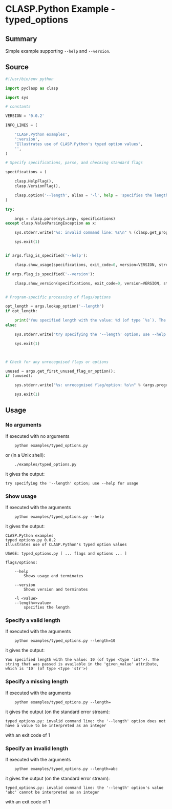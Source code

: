 # CLASP.Python Example - **typed_options**

## Summary

Simple example supporting ```--help``` and ```--version```.

## Source

```python
#!/usr/bin/env python

import pyclasp as clasp

import sys

# constants

VERSION = '0.0.2'

INFO_LINES = (

    'CLASP.Python examples',
    ':version',
    "Illustrates use of CLASP.Python's typed option values",
    '',
)

# Specify specifications, parse, and checking standard flags

specifications = (

    clasp.HelpFlag(),
    clasp.VersionFlag(),

    clasp.option('--length', alias = '-l', help = 'specifies the length', value_type=int),
)

try:

    args = clasp.parse(sys.argv, specifications)
except clasp.ValueParsingException as x:

    sys.stderr.write("%s: invalid command line: %s\n" % (clasp.get_program_name(), x))

    sys.exit(1)


if args.flag_is_specified('--help'):

    clasp.show_usage(specifications, exit_code=0, version=VERSION, stream=sys.stdout, info_lines=INFO_LINES)

if args.flag_is_specified('--version'):

    clasp.show_version(specifications, exit_code=0, version=VERSION, stream=sys.stdout)


# Program-specific processing of flags/options

opt_length = args.lookup_option('--length')
if opt_length:

    print("You specified length with the value: %d (of type `%s`). The string that was passed is available in the `given_value` attribute, which is '%s' (of type `%s`)\n" % (opt_length.value, type(opt_length.value), opt_length.given_value, type(opt_length.given_value)))
else:

    sys.stderr.write("try specifying the '--length' option; use --help for usage\n")

    sys.exit(1)



# Check for any unrecognised flags or options

unused = args.get_first_unused_flag_or_option();
if (unused):

    sys.stderr.write("%s: unrecognised flag/option: %s\n" % (args.program_name, unused))

    sys.exit(1)
```

## Usage

### No arguments

If executed with no arguments

```
    python examples/typed_options.py
```

or (in a Unix shell):

```
    ./examples/typed_options.py
```

it gives the output:

```
try specifying the '--length' option; use --help for usage
```

### Show usage

If executed with the arguments

```
    python examples/typed_options.py --help
```

it gives the output:

```
CLASP.Python examples
typed_options.py 0.0.2
Illustrates use of CLASP.Python's typed option values

USAGE: typed_options.py [ ... flags and options ... ]

flags/options:

	--help
		Shows usage and terminates

	--version
		Shows version and terminates

	-l <value>
	--length=<value>
		specifies the length
```

### Specify a valid length

If executed with the arguments

```
    python examples/typed_options.py --length=10
```

it gives the output:

```
You specified length with the value: 10 (of type <type 'int'>). The string that was passed is available in the 'given_value' attribute, which is '10' (of type <type 'str'>)
```

### Specify a missing length

If executed with the arguments

```
    python examples/typed_options.py --length=
```

it gives the output (on the standard error stream):

```
typed_options.py: invalid command line: the '--length' option does not have a value to be interpreted as an integer
```

with an exit code of 1

### Specify an invalid length

If executed with the arguments

```
    python examples/typed_options.py --length=abc
```

it gives the output (on the standard error stream):

```
typed_options.py: invalid command line: the '--length' option's value 'abc' cannot be interpreted as an integer
```

with an exit code of 1

